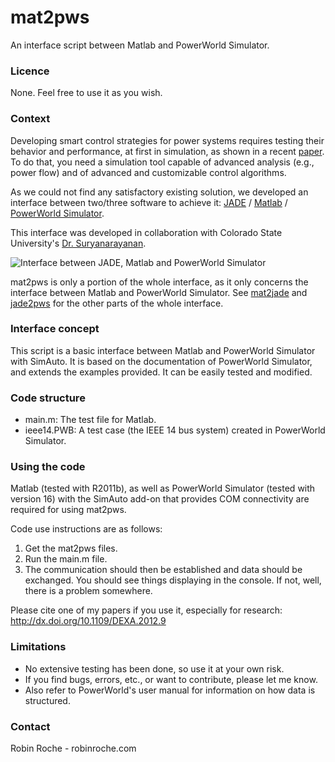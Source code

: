 # mat2pws

An interface script between Matlab and PowerWorld Simulator.

### Licence

None. Feel free to use it as you wish.

### Context

Developing smart control strategies for power systems requires testing their behavior and performance, at first in simulation, as shown in a recent [paper](http://dx.doi.org/10.1109/DEXA.2012.9). To do that, you need a simulation tool capable of advanced analysis (e.g., power flow) and of advanced and customizable control algorithms. 

As we could not find any satisfactory existing solution, we developed an interface between two/three software to achieve it: [JADE](http://jade.tilab.com/) / [Matlab](http://www.mathworks.com/products/matlab/) / [PowerWorld Simulator](http://www.powerworld.com/).

This interface was developed in collaboration with Colorado State University's [Dr. Suryanarayanan](http://www.engr.colostate.edu/~ssuryana).

![Interface between JADE, Matlab and PowerWorld Simulator](http://robinroche.com/webpage/images/Jadepw.png)

mat2pws is only a portion of the whole interface, as it only concerns the interface between Matlab and PowerWorld Simulator. See [mat2jade](https://github.com/robinroche/mat2jade) and [jade2pws](https://github.com/robinroche/jade2pws) for the other parts of the whole interface.

### Interface concept

This script is a basic interface between Matlab and PowerWorld Simulator with SimAuto. It is based on the documentation of PowerWorld Simulator, and extends the examples provided. It can be easily tested and modified.

### Code structure

- main.m: The test file for Matlab.
- ieee14.PWB: A test case (the IEEE 14 bus system) created in PowerWorld Simulator. 

### Using the code

Matlab (tested with R2011b), as well as PowerWorld Simulator (tested with version 16) with the SimAuto add-on that provides COM connectivity are required for using mat2pws. 

Code use instructions are as follows:

1. Get the mat2pws files.
2. Run the main.m file.
3. The communication should then be established and data should be exchanged. You should see things displaying in the console. If not, well, there is a problem somewhere.

Please cite one of my papers if you use it, especially for research: http://dx.doi.org/10.1109/DEXA.2012.9

### Limitations 

- No extensive testing has been done, so use it at your own risk. 
- If you find bugs, errors, etc., or want to contribute, please let me know.
- Also refer to PowerWorld's user manual for information on how data is structured.
 
### Contact

Robin Roche - robinroche.com
